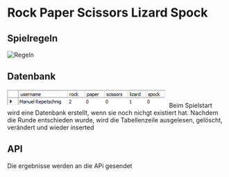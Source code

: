 # Rock Paper Scissors Lizard Spock



## Spielregeln
![Regeln](https://static.wikia.nocookie.net/bigbangtheory/images/7/7d/RPSLS.png/revision/latest?cb=20120822205915)

## Datenbank
![Datenbank](https://github.com/SpiritKingTV/5AHWII_RUBNER_SWP/blob/main/Rock-Paper-Scissors/Bild_2021-12-23_165555.png)
Beim Spielstart wird eine Datenbank erstellt, wenn sie noch nichgt existiert hat.
Nachdem die Runde entschieden wurde, wird die Tabellenzeile ausgelesen, gelöscht, verändert und wieder inserted

## API
Die ergebnisse werden an die APi gesendet
